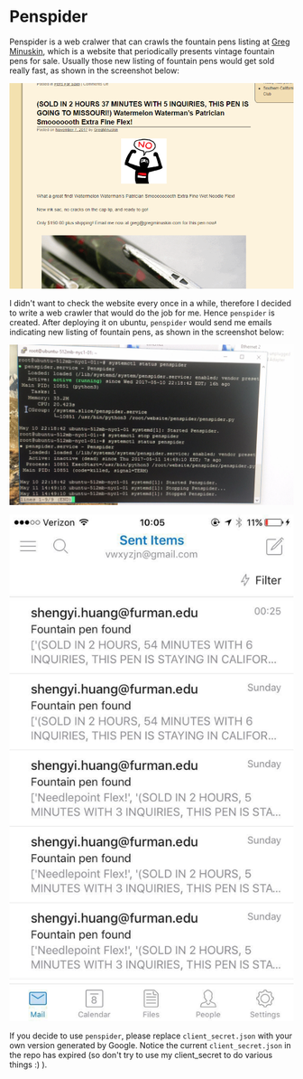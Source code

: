 # Penspider

Penspider is a web cralwer that can crawls the fountain pens listing at [Greg Minuskin](http://gregminuskin.com/), which is a website that periodically presents vintage fountain pens for sale. Usually those new listing of fountain pens would get sold really fast, as shown in
the screenshot below:

![greg minuskin](files/1.png)

I didn't want to check the website every once in a while, therefore I decided to write a web crawler that would do the job for me. Hence ``penspider`` is created. After deploying it on ubuntu, ``penspider`` would send me emails indicating new listing of fountain pens, as shown in
the screenshot below:

![greg minuskin](files/2.png)

![greg minuskin](files/3.png)


If you decide to use ``penspider``, please replace ``client_secret.json`` with your own version generated by Google. Notice the current ``client_secret.json`` in the repo has expired (so don't try to use my client_secret to do various things :) ).
